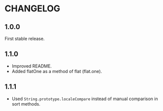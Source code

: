 # CHANGELOG

## 1.0.0

First stable release.

## 1.1.0

- Improved README.
- Added flatOne as a method of flat (flat.one).

## 1.1.1

- Used `String.prototype.localeCompare` instead of manual comparison in sort methods.
